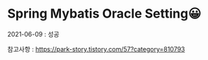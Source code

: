 # Spring Mybatis Oracle Setting😀

2021-06-09 : 성공

참고사항 : https://park-story.tistory.com/57?category=810793


